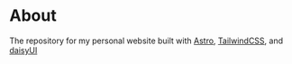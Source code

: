 # About
The repository for my personal website built with [Astro](https://astro.build/), [TailwindCSS](https://tailwindcss.com/), and [daisyUI](https://daisyui.com/)
